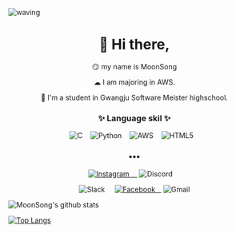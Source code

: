 
![waving](https://capsule-render.vercel.app/api?type=waving&height=200&text=Song!&fontAlign=80&fontAlignY=40&color=gradient)
<h1 align="center">👋 Hi there, </h1>
 <p align="center">
😏 my name is MoonSong
   <p align="center">☁ I am majoring in AWS.
 <p align="center">🏫 I'm a student in Gwangju Software Meister highschool.

<h3 align="center">✨ Language skil ✨ </h3>
 <p align="center">
<img alt="C" src="https://img.shields.io/badge/c-%2300599C.svg?style=for-the-badge&logo=c&logoColor=white"/>&nbsp;&nbsp;&nbsp;
<img alt="Python" src="https://img.shields.io/badge/python-%2314354C.svg?style=for-the-badge&logo=python&logoColor=white"/>&nbsp;&nbsp;&nbsp;
<img alt="AWS" src="https://img.shields.io/badge/AWS-%23FF9900.svg?style=for-the-badge&logo=amazon-aws&logoColor=white"/>&nbsp;&nbsp;&nbsp;
<img alt="HTML5" src="https://img.shields.io/badge/html-%23E34F26.svg?style=for-the-badge&logo=html5&logoColor=white"/>&nbsp;&nbsp;&nbsp;
</p>
<h3 align="center">•••</h3>
<p align="center" align="right">
 <a href="https://www.instagram.com/m_song_05/"><img alt="Instagram" src="https://img.shields.io/badge/m_song_05-%23E4405F.svg?style=for-thebadge&logo=Instagram&logoColor=white"/>
  &nbsp;&nbsp;&nbsp;</a>
 <img alt="Discord" src="https://img.shields.io/badge/문송1120-%237289DA.svg?style=for-thebadge&logo=discord&logoColor=white"/>
  &nbsp;&nbsp;&nbsp;
  <p align="center" align="right">
  	<img alt="Slack" src="https://img.shields.io/badge/문송-4A154B?style=for-thebadge&logo=slack&logoColor=white" />
</a>&nbsp;&nbsp;&nbsp;
 <a href="https://www.facebook.com/profile.php?id=100007886291523"><img alt="Facebook" src="https://img.shields.io/badge/Facebook-%231877F2.svg?style=for-thebadge&logo=Facebook&logoColor=white"/>&nbsp;&nbsp;&nbsp;</a>
  
  <img alt="Gmail" src="https://img.shields.io/badge/Gmail-D14836?style=for-thebadge&logo=gmail&logoColor=white" />

![MoonSong's github stats](https://github-readme-stats.vercel.app/api?username=Msong1107&bg_color=30,e96443,904e95&title_color=fff&text_color=fff)

[![Top Langs](https://github-readme-stats.vercel.app/api/top-langs/?username=anuraghazra&layout=compact)](https://github.com/anuraghazra/github-readme-stats)
</p>
<!--  
**Msong1107/Msong1107** is a ✨ _special_ ✨ repository because its `README.md` (this file) appears on your GitHub profile.
N
Here are some ideas to get you started:

- 🔭 I’m currently working on ...
- 🌱 I’m currently learning ...
- 👯 I’m looking to collaborate on ...
- 🤔 I’m looking for help with ...
- 💬 Ask me about ...
- 📫 How to reach me: ...
- 😄 Pronouns: ...
- ⚡ Fun fact: ...
-->

